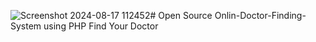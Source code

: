 ![Screenshot 2024-08-17 112452](https://github.com/user-attachments/assets/0f881f6a-5d30-44bc-9688-b17edde96ffc)# Open Source Onlin-Doctor-Finding-System using PHP
 Find Your Doctor
